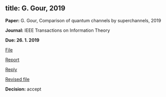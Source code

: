 title: G. Gour, 2019
---
**Paper:** G. Gour, Comparison of quantum channels by superchannels, 2019

**Journal:** IEEE Transactions on Information Theory

**Due: 26. 1. 2019**

[File](REF_gour2019/file.pdf)

[Report](REF_gour2019/report.pdf) 

[Reply](REF_gour2019/reply.pdf)

[Revised file](REF_gour2019/revised_file.pdf)

**Decision:** accept



